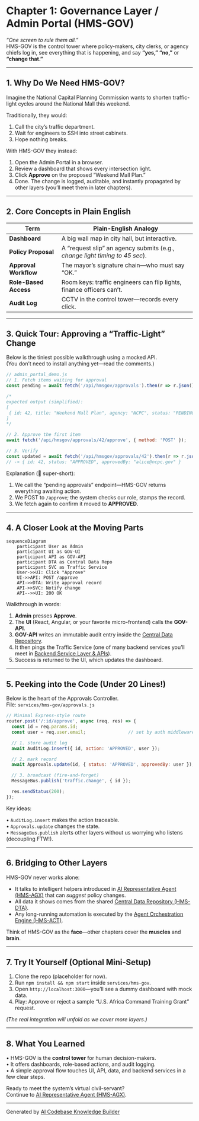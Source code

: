 # Chapter 1: Governance Layer / Admin Portal (HMS-GOV)

*“One screen to rule them all.”*  
HMS-GOV is the control tower where policy-makers, city clerks, or agency chiefs log in, see everything that is happening, and say **“yes,” “no,”** or **“change that.”**

---

## 1. Why Do We Need HMS-GOV?  

Imagine the National Capital Planning Commission wants to shorten traffic-light cycles around the National Mall this weekend.  

Traditionally, they would:

1. Call the city’s traffic department.  
2. Wait for engineers to SSH into street cabinets.  
3. Hope nothing breaks.

With HMS-GOV they instead:

1. Open the Admin Portal in a browser.  
2. Review a dashboard that shows every intersection light.  
3. Click **Approve** on the proposed “Weekend Mall Plan.”  
4. Done. The change is logged, auditable, and instantly propagated by other layers (you’ll meet them in later chapters).

---

## 2. Core Concepts in Plain English

| Term | Plain-English Analogy |
|------|-----------------------|
| **Dashboard** | A big wall map in city hall, but interactive. |
| **Policy Proposal** | A “request slip” an agency submits (e.g., *change light timing to 45 sec*). |
| **Approval Workflow** | The mayor’s signature chain—who must say “OK.” |
| **Role-Based Access** | Room keys: traffic engineers can flip lights, finance officers can’t. |
| **Audit Log** | CCTV in the control tower—records every click. |

---

## 3. Quick Tour: Approving a “Traffic-Light” Change

Below is the tiniest possible walkthrough using a mocked API.  
(You don’t need to install anything yet—read the comments.)

```js
// admin_portal_demo.js
// 1. Fetch items waiting for approval
const pending = await fetch('/api/hmsgov/approvals').then(r => r.json());

/*
expected output (simplified):
[
 { id: 42, title: "Weekend Mall Plan", agency: "NCPC", status: "PENDING" }
]
*/

// 2. Approve the first item
await fetch('/api/hmsgov/approvals/42/approve', { method: 'POST' });

// 3. Verify
const updated = await fetch('/api/hmsgov/approvals/42').then(r => r.json());
// -> { id: 42, status: "APPROVED", approvedBy: "alice@ncpc.gov" }
```

Explanation (🎯 super-short):

1. We call the “pending approvals” endpoint—HMS-GOV returns everything awaiting action.  
2. We POST to `/approve`; the system checks our role, stamps the record.  
3. We fetch again to confirm it moved to **APPROVED**.

---

## 4. A Closer Look at the Moving Parts

```mermaid
sequenceDiagram
    participant User as Admin
    participant UI as GOV-UI
    participant API as GOV-API
    participant DTA as Central Data Repo
    participant SVC as Traffic Service
    User->>UI: Click "Approve"
    UI->>API: POST /approve
    API->>DTA: Write approval record
    API->>SVC: Notify change
    API-->>UI: 200 OK
```

Walkthrough in words:

1. **Admin** presses **Approve**.  
2. The **UI** (React, Angular, or your favorite micro-frontend) calls the **GOV-API**.  
3. **GOV-API** writes an immutable audit entry inside the [Central Data Repository](07_central_data_repository__hms_dta__.md).  
4. It then pings the Traffic Service (one of many backend services you’ll meet in [Backend Service Layer & APIs](05_backend_service_layer___apis__hms_svc__.md)).  
5. Success is returned to the UI, which updates the dashboard.

---

## 5. Peeking into the Code (Under 20 Lines!)

Below is the heart of the Approvals Controller.  
File: `services/hms-gov/approvals.js`

```js
// Minimal Express-style route
router.post('/:id/approve', async (req, res) => {
  const id = req.params.id;
  const user = req.user.email;                // set by auth middleware

  // 1. store audit log
  await AuditLog.insert({ id, action: 'APPROVED', user });

  // 2. mark record
  await Approvals.update(id, { status: 'APPROVED', approvedBy: user });

  // 3. broadcast (fire-and-forget)
  MessageBus.publish('traffic.change', { id });

  res.sendStatus(200);
});
```

Key ideas:

• `AuditLog.insert` makes the action traceable.  
• `Approvals.update` changes the state.  
• `MessageBus.publish` alerts other layers without us worrying who listens (decoupling FTW!).

---

## 6. Bridging to Other Layers

HMS-GOV never works alone:

- It talks to intelligent helpers introduced in [AI Representative Agent (HMS-AGX)](02_ai_representative_agent__hms_agx__.md) that can *suggest* policy changes.  
- All data it shows comes from the shared [Central Data Repository (HMS-DTA)](07_central_data_repository__hms_dta__.md).  
- Any long-running automation is executed by the [Agent Orchestration Engine (HMS-ACT)](06_agent_orchestration_engine__hms_act__.md).

Think of HMS-GOV as the **face**—other chapters cover the **muscles** and **brain**.

---

## 7. Try It Yourself (Optional Mini-Setup)

1. Clone the repo (placeholder for now).  
2. Run `npm install && npm start` inside `services/hms-gov`.  
3. Open `http://localhost:3000`—you’ll see a dummy dashboard with mock data.  
4. Play: Approve or reject a sample “U.S. Africa Command Training Grant” request.

*(The real integration will unfold as we cover more layers.)*

---

## 8. What You Learned

• HMS-GOV is the **control tower** for human decision-makers.  
• It offers dashboards, role-based actions, and audit logging.  
• A simple approval flow touches UI, API, data, and backend services in a few clear steps.  

Ready to meet the system’s virtual civil-servant?  
Continue to [AI Representative Agent (HMS-AGX)](02_ai_representative_agent__hms_agx__.md).

---

Generated by [AI Codebase Knowledge Builder](https://github.com/The-Pocket/Tutorial-Codebase-Knowledge)